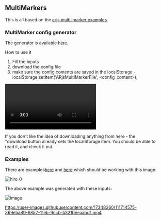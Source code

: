 ## MultiMarkers

This is all based on the [arjs multi-marker examples](https://github.com/jeromeetienne/AR.js/tree/master/three.js/examples/multi-markers/examples).

### MultiMarker config generator

The generator is available [here](https://gftruj.github.io/webzamples/multimarkers/learner_wrapper.html).

How to use it
1. Fill the inputs
2. download the config file
3. make sure the config contents are saved in the localStorage - localStorage.setItem('ARjsMultiMarkerFile', <config_content>);

![learner](https://user-images.githubusercontent.com/17348360/111713450-efafc580-884f-11eb-96bf-059d0b6734da.mp4)

If you don't like the idea of downloading anything from here - the "download button already sets the localStorage item. You should be able to read it, and check it out.
### Examples

There are examples[here](https://gftruj.github.io/webzamples/multimarkers/learner_wrapper.html) and [here](https://gftruj.github.io/webzamples/multimarkers/learner_wrapper.html) which should be working with this image:

![hiro_0](https://user-images.githubusercontent.com/17348360/111714203-72855000-8851-11eb-9e59-650ae8126482.jpg)

The above example was generated with these inputs:

![image](https://user-images.githubusercontent.com/17348360/111714313-afe9dd80-8851-11eb-8fe2-747e8154bf8a.png)




https://user-images.githubusercontent.com/17348360/111714575-369eba80-8852-11eb-9ccb-b321beeaabd1.mp4

